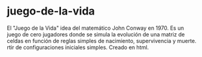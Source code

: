 # juego-de-la-vida
El "Juego de la Vida" idea del matemático John Conway en 1970. Es un juego de cero jugadores donde se simula la evolución de una matriz de celdas en función de reglas simples de nacimiento, supervivencia y muerte. rtir de configuraciones iniciales simples.
Creado en html. 

